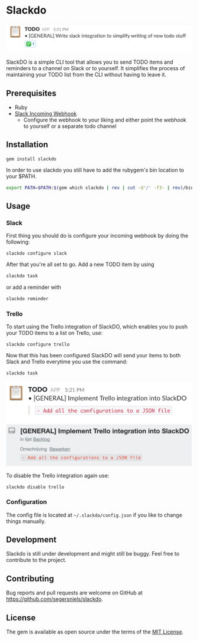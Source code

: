 # Slackdo
![example](img/task-example.png)

SlackDO is a simple CLI tool that allows you to send TODO items and reminders to a channel on Slack or to yourself. It simplifies the process of maintaining your TODO list from the CLI without having to leave it.

## Prerequisites
- Ruby
- [Slack Incoming Webhook](https://my.slack.com/services/new/incoming-webhook)
  - Configure the webhook to your liking and either point the webhook to yourself or a separate todo channel

## Installation
```
gem install slackdo
```

In order to use slackdo you still have to add the rubygem's bin location to your $PATH.

```bash
export PATH=$PATH:$(gem which slackdo | rev | cut -d'/' -f3- | rev)/bin
```

## Usage
### Slack
First thing you should do is configure your incoming webhook by doing the following:

```
slackdo configure slack
```

After that you're all set to go.
Add a new TODO item by using

```ruby
slackdo task
```
or add a reminder with

```ruby
slackdo reminder
```

### Trello
To start using the Trello integration of SlackDO, which enables you to push your TODO items to a list on Trello, use:

```
slackdo configure trello
```

Now that this has been configured SlackDO will send your items to both Slack and Trello everytime you use the command:

```
slackdo task
```

![example](img/slack-task.png)
![example](img/trello-card.png)

To disable the Trello integration again use:

```
slackdo disable trello
```

### Configuration
The config file is located at `~/.slackdo/config.json` if you like to change things manually.

## Development
Slackdo is still under development and might still be buggy. Feel free to contribute to the project.

## Contributing
Bug reports and pull requests are welcome on GitHub at https://github.com/segersniels/slackdo.

## License
The gem is available as open source under the terms of the [MIT License](https://opensource.org/licenses/MIT).
